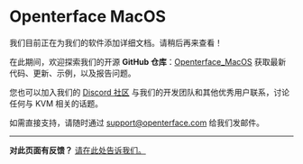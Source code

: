 # Openterface MacOS

我们目前正在为我们的软件添加详细文档。请稍后再来查看！

在此期间，欢迎探索我们的开源 **GitHub 仓库**：[Openterface_MacOS](https://github.com/TechxArtisanStudio/Openterface_MacOS) 获取最新代码、更新、示例，以及报告问题。

您也可以加入我们的 [Discord 社区](/discord) 与我们的开发团队和其他优秀用户联系，讨论任何与 KVM 相关的话题。

如需直接支持，请随时通过 [support@openterface.com](mailto:support@openterface.com) 给我们发邮件。

---

**对此页面有反馈？** [请在此处告诉我们。](https://forms.gle/wmxoR2C1VdG36mT69)
